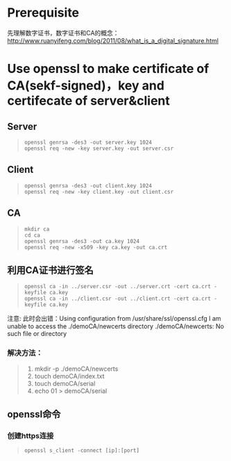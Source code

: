 # Prerequisite
先理解数字证书，数字证书和CA的概念：
http://www.ruanyifeng.com/blog/2011/08/what_is_a_digital_signature.html

# Use openssl to make certificate of CA(sekf-signed)，key and certifecate of server&client
## Server
> ```
> openssl genrsa -des3 -out server.key 1024
> openssl req -new -key server.key -out server.csr
> ```

## Client
> ```
> openssl genrsa -des3 -out client.key 1024
> openssl req -new -key client.key -out client.csr
> ```

## CA
> ```
> mkdir ca
> cd ca
> openssl genrsa -des3 -out ca.key 1024
> openssl req -new -x509 -key ca.key -out ca.crt 
> ```

## 利用CA证书进行签名
> ```
> openssl ca -in ../server.csr -out ../server.crt -cert ca.crt -keyfile ca.key 
> openssl ca -in ../client.csr -out ../client.crt -cert ca.crt -keyfile ca.key 
> ```

注意: 此时会出错：Using configuration from /usr/share/ssl/openssl.cfg I am unable to access the ./demoCA/newcerts directory ./demoCA/newcerts: No such file or directory 
### 解决方法：
> 1. mkdir -p ./demoCA/newcerts 
> 2. touch demoCA/index.txt 
> 3. touch demoCA/serial 
> 4. echo 01 > demoCA/serial

## openssl命令
### 创建https连接
> ```
> openssl s_client -connect [ip]:[port]
> ```
